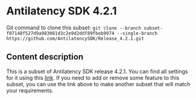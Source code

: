 # Antilatency SDK 4.2.1

Git command to clone this subset: `git clone --branch subset-f07148f527d9a983081d3c2e9d2ddf89fbeb9974 --single-branch https://github.com/AntilatencySDK/Release_4.2.1.git`

## Content description

This is a subset of Antilatency SDK release 4.2.1. You can find all settings for it using this [link](https://developers.antilatency.com/Sdk/Configurator_en.html#{"Language":"CSharp","Libraries":{"AltEnvironmentAdditionalMarkers":true,"AltEnvironmentArbitrary2D":true,"AltEnvironmentHorizontalGrid":true,"AltEnvironmentPillars":true,"AltEnvironmentSelector":true,"AltTracking":true,"Bracer":true,"DeviceNetwork":true,"HardwareExtensionInterface":true,"IllumetryDisplay":false,"RadioMetrics":true,"StereoGlasses":false,"StorageClient":true,"TrackingAlignment":true},"OS":{"Android":{"aar":true},"Linux":{"aarch64-linux-gnu":true,"arm-linux-gnueabihf":true,"x86_64":true},"WindowsDesktop":{"x64":true,"x86":true},"WindowsUWP":{"arm64-v8a":true,"armeabi-v7a":true,"x64":true}},"Release":"4.2.1","Target":"Native","TargetSettings":{"MathTypes":"Default","PartialStructs":true}}). If you need to add or remove some feature to this subset, you can use the link above to make another subset that will match your requirements.
